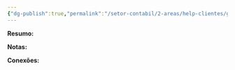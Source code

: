 ```yaml
---
{"dg-publish":true,"permalink":"/setor-contabil/2-areas/help-clientes/grupo-central/","dgPassFrontmatter":true,"created":"2025-07-07T11:41:51.832-03:00","updated":"2025-07-07T11:42:41.980-03:00"}
---
```


**Resumo:**



**Notas:**



**Conexões:**